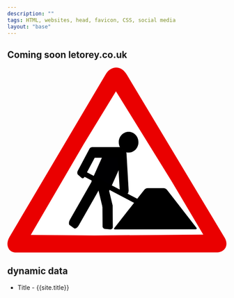 ```yaml
---
description: ""
tags: HTML, websites, head, favicon, CSS, social media
layout: "base"
---
```


## Coming soon letorey.co.uk

<svg viewbox="0 0 667 564" max-width="100%" fill="none" xmlns="http://www.w3.org/2000/svg">
  <path fill-rule="evenodd" clip-rule="evenodd" d="m634.823 563.49-608.24.453c-23.773.018-33.776-24.222-19.782-47.939l292.215-495.26c16.689-27.484 47.629-27.783 64.318.927L658.903 515.55c16.259 23.582 4.437 48.363-24.08 47.94Z" fill="#EA0000"/>
  <path fill-rule="evenodd" clip-rule="evenodd" d="m330.281 72.5-97.687 160.594L71.313 510.031l193.812 1.875 330.656-2.75-96.156-162.468L330.281 72.5Z" fill="#fff"/>
  <path fill-rule="evenodd" clip-rule="evenodd" d="m573.359 493.123-245.615.316c-2.225-.201-3.837-.708-2.994-3.363L415 374.388c3.121-4.423 7.83-6.815 12.568-6.679l45.351-.097c7.355-.003 10.191 2.126 14.239 7.208l88.375 114.12c.809 2.008.084 4.016-2.174 4.183Z" fill="#000"/>
  <path d="m348.224 263.66-35.181-18.465c-5.48-2.876-12.08-.377-14.743 5.581l-41.234 92.255c-2.663 5.958-.38 13.12 5.099 15.995l35.181 18.466c5.479 2.875 12.08.377 14.743-5.582l41.234-92.254c2.663-5.959.38-13.12-5.099-15.996Z" fill="#000002"/>
  <path d="M340.202 242.594h-81.176c-5.198 0-9.412 3.582-9.412 8v16.5c0 4.418 4.214 8 9.412 8h81.176c5.198 0 9.412-3.582 9.412-8v-16.5c0-4.418-4.214-8-9.412-8Z" fill="#000"/>
  <path d="m249.703 247.821-35.457 66.826c-2.27 4.28-1.842 9.782.956 12.29l10.451 9.368c2.798 2.508 6.907 1.073 9.177-3.207l35.457-66.826c2.27-4.279 1.842-9.781-.956-12.29l-10.451-9.367c-2.798-2.508-6.907-1.073-9.177 3.206Z" fill="#000"/>
  <path d="m456.52 432.375-210.061-110.75c-13.451-7.092-25.101-11.303-26.022-9.407L217 319.3c-.921 1.897 9.237 9.183 22.688 16.274l210.061 110.751c13.451 7.091 25.101 11.303 26.022 9.407l3.438-7.082c.92-1.897-9.238-9.183-22.689-16.275Z" fill="#000"/>
  <path d="m335.585 265.678 6.267 109.37c.401 7.003 3.696 12.451 7.36 12.169l13.683-1.056c3.664-.283 6.309-6.19 5.907-13.193l-6.266-109.37c-.402-7.003-3.697-12.451-7.361-12.168l-13.683 1.056c-3.664.283-6.309 6.189-5.907 13.192Z" fill="#000"/>
  <path d="M368.806 259.21c16.527 0 29.924-14.155 29.924-31.616s-13.397-31.616-29.924-31.616-29.924 14.155-29.924 31.616 13.397 31.616 29.924 31.616Zm-94.457 103.626 14.829 61.612c.95 3.946 5.113 6.563 9.298 5.846l15.631-2.678c4.185-.717 6.808-4.496 5.859-8.441l-14.83-61.612c-.949-3.945-5.112-6.562-9.297-5.846l-15.631 2.678c-4.186.717-6.809 4.496-5.859 8.441Z" fill="#000"/>
  <path d="m289.147 420.546.481 63.511c.031 4.067 3.489 7.629 7.724 7.956l15.816 1.221c4.235.327 7.644-2.705 7.613-6.772l-.481-63.511c-.031-4.067-3.489-7.628-7.724-7.955l-15.816-1.221c-4.235-.327-7.644 2.705-7.613 6.771Zm-35.534-67.874-62.931 110.551c-4.03 7.079-4.416 14.844-.864 17.344l13.268 9.334c3.553 2.5 9.7-1.213 13.729-8.291l62.931-110.552c4.03-7.079 4.417-14.844.864-17.343l-13.268-9.335c-3.553-2.499-9.7 1.213-13.729 8.292Z" fill="#000"/>
</svg>

## dynamic data

- Title - {{site.title}}